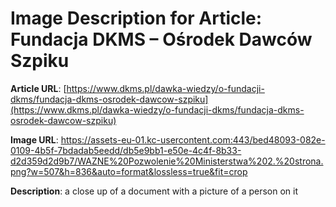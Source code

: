 # Image Description for Article: Fundacja DKMS – Ośrodek Dawców Szpiku
**Article URL**: [https://www.dkms.pl/dawka-wiedzy/o-fundacji-dkms/fundacja-dkms-osrodek-dawcow-szpiku](https://www.dkms.pl/dawka-wiedzy/o-fundacji-dkms/fundacja-dkms-osrodek-dawcow-szpiku)

**Image URL**: https://assets-eu-01.kc-usercontent.com:443/bed48093-082e-0109-4b5f-7bdadab5eedd/db5e9bb1-e50e-4c4f-8b33-d2d359d2d9b7/WAZNE%20Pozwolenie%20Ministerstwa%202.%20strona.png?w=507&h=836&auto=format&lossless=true&fit=crop

**Description**: a close up of a document with a picture of a person on it
